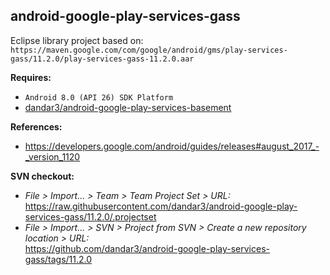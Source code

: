 ## android-google-play-services-gass

Eclipse library project based on:<br/>
`https://maven.google.com/com/google/android/gms/play-services-gass/11.2.0/play-services-gass-11.2.0.aar`

**Requires:**
- `Android 8.0 (API 26) SDK Platform`
- [dandar3/android-google-play-services-basement](https://github.com/dandar3/android-google-play-services-basement/tree/11.2.0)

**References:**
- https://developers.google.com/android/guides/releases#august_2017_-_version_1120

**SVN checkout:**
- _File > Import... > Team > Team Project Set > URL:_<br/>
  https://raw.githubusercontent.com/dandar3/android-google-play-services-gass/11.2.0/.projectset
- _File > Import... > SVN > Project from SVN > Create a new repository location > URL:_<br/> 
  https://github.com/dandar3/android-google-play-services-gass/tags/11.2.0